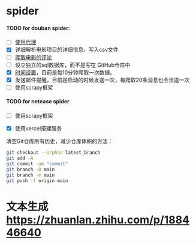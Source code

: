 # spider
#### TODO for douban spider: 
- [ ] [使用代理](https://blog.csdn.net/qq1261275789/article/details/111408400)
- [x] 详细解析电影项目的详细信息，写入csv文件
- [ ] [爬取电影的评论](https://blog.csdn.net/qq_45720042/article/details/118833756)
- [ ] 设立独立的sql数据库，而不是写在 GitHub仓库中
- [x] [时间设置](https://blog.csdn.net/Ximerr/article/details/123501772)，目前是每10分钟爬取一次数据。
- [x] 发送邮件提醒，目前是启动的时候发送一次，每爬取20条消息也会法送一次
- [ ] 使用scrapy框架

#### TODO for netease spider
- [ ] 使用scrapy框架
- [x] 使用vercel搭建服务



清空Git仓库所有历史，减少仓库体积的方法：
```bash
git checkout --orphan latest_branch
git add -A
git commit -am "commit"
git branch -D main
git branch -m main
git push -f origin main
```


# 文本生成 https://zhuanlan.zhihu.com/p/188446640
